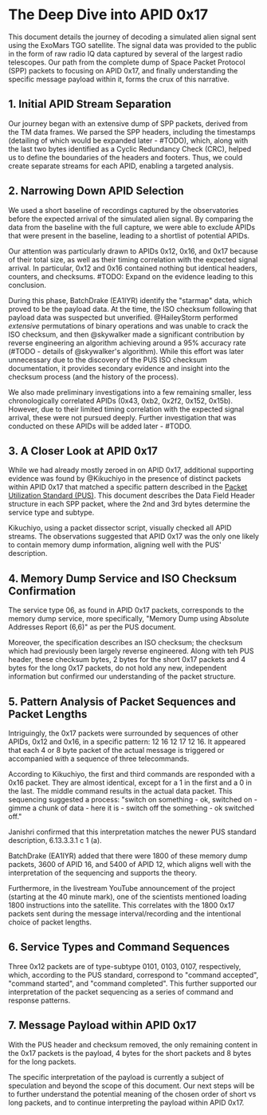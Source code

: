 # The Deep Dive into APID 0x17
This document details the journey of decoding a simulated alien signal sent using the ExoMars TGO satellite. The signal data was provided to the public in the form of raw radio IQ data captured by several of the largest radio telescopes. Our path from the complete dump of Space Packet Protocol (SPP) packets to focusing on APID 0x17, and finally understanding the specific message payload within it, forms the crux of this narrative.

## 1. Initial APID Stream Separation
Our journey began with an extensive dump of SPP packets, derived from the TM data frames. We parsed the SPP headers, including the timestamps (detailing of which would be expanded later - #TODO), which, along with the last two bytes identified as a Cyclic Redundancy Check (CRC), helped us to define the boundaries of the headers and footers. Thus, we could create separate streams for each APID, enabling a targeted analysis.

## 2. Narrowing Down APID Selection
We used a short baseline of recordings captured by the observatories before the expected arrival of the simulated alien signal. By comparing the data from the baseline with the full capture, we were able to exclude APIDs that were present in the baseline, leading to a shortlist of potential APIDs.

Our attention was particularly drawn to APIDs 0x12, 0x16, and 0x17 because of their total size, as well as their timing correlation with the expected signal arrival. In particular, 0x12 and 0x16 contained nothing but identical headers, counters, and checksums. #TODO: Expand on the evidence leading to this conclusion.

During this phase, BatchDrake (EA1IYR) identify the "starmap" data, which proved to be the payload data. At the time, the ISO checksum following that payload data was suspected but unverified. @HaileyStorm performed *extensive* permutations of binary operations and was unable to crack the ISO checksum, and then @skywalker made a significant contribution by reverse engineering an algorithm achieving around a 95% accuracy rate (#TODO - details of @skywalker's algorithm). While this effort was later unnecessary due to the discovery of the PUS ISO checksum documentation, it provides secondary evidence and insight into the checksum process (and the history of the process).

We also made preliminary investigations into a few remaining smaller, less chronologically correlated APIDs (0x43, 0xb2, 0x2f2, 0x152, 0x15b). However, due to their limited timing correlation with the expected signal arrival, these were not pursued deeply. Further investigation that was conducted on these APIDs will be added later - #TODO.

## 3. A Closer Look at APID 0x17
While we had already mostly zeroed in on APID 0x17, additional supporting evidence was found by @Kikuchiyo in the presence of distinct packets within APID 0x17 that matched a specific pattern described in the [Packet Utilization Standard (PUS)](https://cwe.ccsds.org/moims/docs/Work%20Completed%20(Closed%20WGs)/Packet%20Utilization%20Standard%20Birds%20of%20a%20Feather/Meeting%20Materials/200909%20Background/ECSS-E-70-41A(30Jan2003).pdf). This document describes the Data Field Header structure in each SPP packet, where the 2nd and 3rd bytes determine the service type and subtype.

Kikuchiyo, using a packet dissector script, visually checked all APID streams. The observations suggested that APID 0x17 was the only one likely to contain memory dump information, aligning well with the PUS' description.

## 4. Memory Dump Service and ISO Checksum Confirmation
The service type 06, as found in APID 0x17 packets, corresponds to the memory dump service, more specifically, "Memory Dump using Absolute Addresses Report (6,6)" as per the PUS document. 

Moreover, the specification describes an ISO checksum; the checksum which had previously been largely reverse engineered. Along with teh PUS header, these checksum bytes, 2 bytes for the short 0x17 packets and 4 bytes for the long 0x17 packets, do not hold any new, independent information but confirmed our understanding of the packet structure.

## 5. Pattern Analysis of Packet Sequences and Packet Lengths
Intriguingly, the 0x17 packets were surrounded by sequences of other APIDs, 0x12 and 0x16, in a specific pattern: 12 16 12 17 12 16. It appeared that each 4 or 8 byte packet of the actual message is triggered or accompanied with a sequence of three telecommands.

According to Kikuchiyo, the first and third commands are responded with a 0x16 packet. They are almost identical, except for a 1 in the first and a 0 in the last. The middle command results in the actual data packet. This sequencing suggested a process: "switch on something - ok, switched on - gimme a chunk of data - here it is - switch off the something - ok switched off."

Janishri confirmed that this interpretation matches the newer PUS standard description, 6.13.3.3.1 c 1 (a).

BatchDrake (EA1IYR) added that there were 1800 of these memory dump packets, 3600 of APID 16, and 5400 of APID 12, which aligns well with the interpretation of the sequencing and supports the theory.

Furthermore, in the livestream YouTube announcement of the project (starting at the 40 minute mark), one of the scientists mentioned loading 1800 instructions into the satellite. This correlates with the 1800 0x17 packets sent during the message interval/recording and the intentional choice of packet lengths.

## 6. Service Types and Command Sequences
Three 0x12 packets are of type-subtype 0101, 0103, 0107, respectively, which, according to the PUS standard, correspond to "command accepted", "command started", and "command completed". This further supported our interpretation of the packet sequencing as a series of command and response patterns.

## 7. Message Payload within APID 0x17
With the PUS header and checksum removed, the only remaining content in the 0x17 packets is the payload, 4 bytes for the short packets and 8 bytes for the long packets.

The specific interpretation of the payload is currently a subject of speculation and beyond the scope of this document. Our next steps will be to further understand the potential meaning of the chosen order of short vs long packets, and to continue interpreting the payload within APID 0x17.
